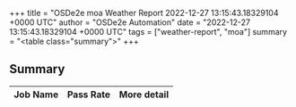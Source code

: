 +++
title = "OSDe2e moa Weather Report 2022-12-27 13:15:43.18329104 +0000 UTC"
author = "OSDe2e Automation"
date = "2022-12-27 13:15:43.18329104 +0000 UTC"
tags = ["weather-report", "moa"]
summary = "<table class=\"summary\"></table>"
+++
## Summary

| Job Name | Pass Rate | More detail |
|----------|-----------|-------------|




